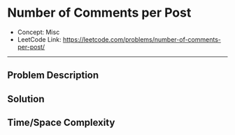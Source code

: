 # Number of Comments per Post

- Concept: Misc
- LeetCode Link: https://leetcode.com/problems/number-of-comments-per-post/

---

## Problem Description

## Solution

## Time/Space Complexity


